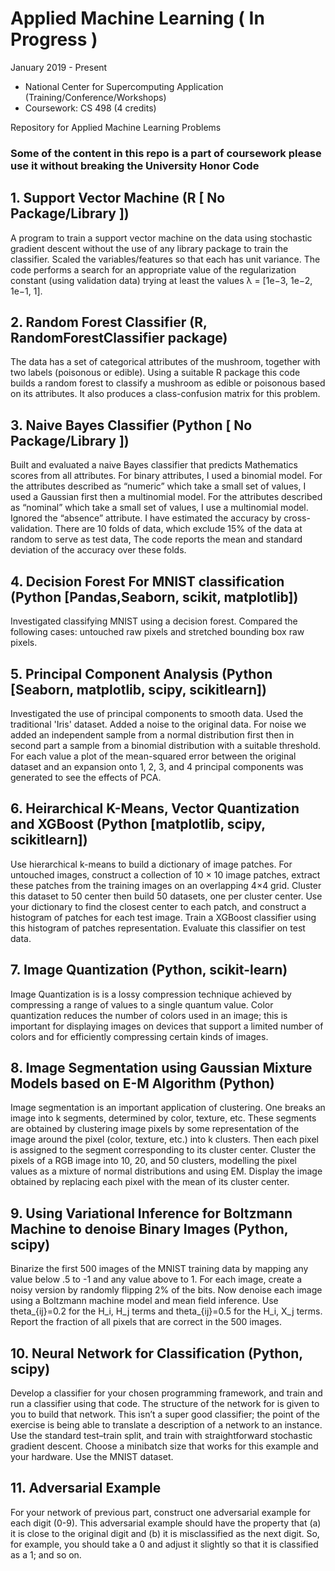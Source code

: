 # Applied Machine Learning ( In Progress )  
January 2019 - Present 
  * National Center for Supercomputing Application (Training/Conference/Workshops)
  * Coursework: CS 498 (4 credits)


Repository for Applied Machine Learning Problems

### Some of the content in this repo is a part of coursework please use it without breaking the University Honor Code
 
## 1. Support Vector Machine (R [ No Package/Library ])
A program to train a support vector machine on the data using stochastic gradient descent without the use of any 
library package to train the classifier. Scaled the variables/features so that each has unit variance. 
The code performs a search for an appropriate value of the regularization constant (using validation data)
trying at least the values λ = [1e−3, 1e−2, 1e−1, 1].

## 2. Random Forest Classifier (R, RandomForestClassifier package)
The data has a set of categorical attributes of the mushroom, together with two labels (poisonous or
edible). Using a suitable R package this code builds a random forest to classify a mushroom as edible or poisonous based
on its attributes. It also produces a class-confusion matrix for this problem. 

## 3. Naive Bayes Classifier (Python [ No Package/Library ])
Built and evaluated a naive Bayes classifier that predicts Mathematics scores from all attributes.
For binary attributes, I used a binomial model. For the attributes described as “numeric” which
take a small set of values, I used a Gaussian first then a multinomial model. For the attributes described as “nominal” 
which take a small set of values, I use a multinomial model. Ignored the “absence” attribute.
I have estimated the accuracy by cross-validation. There are 10 folds of data, which exclude 15% of the data at random to serve as test data, The code reports the mean and standard deviation
of the accuracy over these folds.

## 4. Decision Forest For MNIST classification (Python [Pandas,Seaborn, scikit, matplotlib])
Investigated classifying MNIST using a decision forest. Compared the following cases: untouched raw pixels and stretched
bounding box raw pixels. 

## 5. Principal Component Analysis (Python [Seaborn, matplotlib, scipy, scikitlearn])
Investigated the use of principal components to smooth data. Used the traditional 'Iris' dataset. Added a noise to the original data. For noise we added an independent sample from a normal distribution first then in second part a sample from a binomial distribution with a suitable threshold. For each value a plot of the mean-squared error between the original dataset and an expansion onto 1, 2, 3, and 4 principal components was generated to see the effects of PCA. 

## 6. Heirarchical K-Means, Vector Quantization and XGBoost (Python [matplotlib, scipy, scikitlearn])
Use hierarchical k-means to build a dictionary of image patches. For untouched images, construct a collection of 10 × 10 image patches, extract these patches from the training images on an overlapping 4×4 grid. Cluster this dataset to 50 center then build 50 datasets, one per cluster center. Use your dictionary to find the closest center to each patch, and construct a histogram of patches for each test image. Train a XGBoost classifier using this histogram of patches representation. Evaluate this classifier on test data. 

## 7. Image Quantization (Python, scikit-learn)
Image Quantization is is a lossy compression technique achieved by compressing a range of values to a single quantum value. Color quantization reduces the number of colors used in an image; this is important for displaying images on devices that support a limited number of colors and for efficiently compressing certain kinds of images. 

## 8. Image Segmentation using Gaussian Mixture Models based on E-M Algorithm (Python)
Image segmentation is an important application of clustering. One breaks an image into k segments, determined by color, texture, etc. These segments are obtained by clustering image pixels by some representation of the image around
the pixel (color, texture, etc.) into k clusters. Then each pixel is assigned to the segment corresponding to its cluster center. Cluster the pixels of a RGB image into 10, 20, and 50 clusters, modelling the pixel values as a mixture of normal distributions and using EM. Display the image obtained by replacing each pixel with the mean of its cluster center.

## 9. Using Variational Inference for Boltzmann Machine to denoise Binary Images (Python, scipy)
Binarize the first 500 images of the MNIST training data by mapping any value below .5 to -1 and any value above to 1. For each image, create a noisy version by randomly flipping 2% of the bits. Now denoise each image using a Boltzmann machine model and mean field inference. Use theta_{ij}=0.2 for the H_i, H_j terms and theta_{ij}=0.5 for the H_i, X_j terms. Report the fraction of all pixels that are correct in the 500 images.

## 10. Neural Network for Classification (Python, scipy)
Develop a classifier for your chosen programming framework, and train and run a classifier using that code. The structure of the network for is given to you to build that network. This isn’t a super good classifier; the point of the exercise is being able to translate a description of a network to an instance. Use the standard test–train split, and train with straightforward stochastic gradient descent. Choose a minibatch size that works for this example and your hardware. Use the MNIST dataset. 

## 11. Adversarial Example 
For your network of previous part, construct one adversarial example for each digit (0-9). This adversarial example should have the property that (a) it is close to the original digit and (b) it is misclassified as the next digit. So, for example, you should take a 0 and adjust it slightly so that it is classified as a 1; and so on. 

